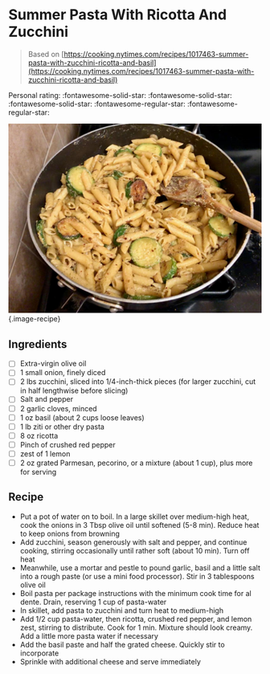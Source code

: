 # Summer Pasta With Ricotta And Zucchini

> Based on [https://cooking.nytimes.com/recipes/1017463-summer-pasta-with-zucchini-ricotta-and-basil](https://cooking.nytimes.com/recipes/1017463-summer-pasta-with-zucchini-ricotta-and-basil)

<!-- {cts} rating=3; (User can specify rating on scale of 1-5) -->

Personal rating: :fontawesome-solid-star: :fontawesome-solid-star: :fontawesome-solid-star: :fontawesome-regular-star: :fontawesome-regular-star:

<!-- {cte} -->

<!-- {cts} name_image=summer_pasta_with_ricotta_and_zucchini.jpeg; (User can specify image name) -->

![summer_pasta_with_ricotta_and_zucchini.jpeg](./summer_pasta_with_ricotta_and_zucchini.jpeg){.image-recipe}

<!-- {cte} -->

## Ingredients

- [ ] Extra-virgin olive oil
- [ ] 1 small onion, finely diced
- [ ] 2 lbs zucchini, sliced into 1/4-inch-thick pieces (for larger zucchini, cut in half lengthwise before slicing)
- [ ] Salt and pepper
- [ ] 2 garlic cloves, minced
- [ ] 1 oz basil (about 2 cups loose leaves)
- [ ] 1 lb ziti or other dry pasta
- [ ] 8 oz ricotta
- [ ] Pinch of crushed red pepper
- [ ] zest of 1 lemon
- [ ] 2 oz grated Parmesan, pecorino, or a mixture (about 1 cup), plus more for serving

## Recipe

- Put a pot of water on to boil. In a large skillet over medium-high heat, cook the onions in 3 Tbsp olive oil until softened (5-8 min). Reduce heat to keep onions from browning
- Add zucchini, season generously with salt and pepper, and continue cooking, stirring occasionally until rather soft (about 10 min). Turn off heat
- Meanwhile, use a mortar and pestle to pound garlic, basil and a little salt into a rough paste (or use a mini food processor). Stir in 3 tablespoons olive oil
- Boil pasta per package instructions with the minimum cook time for al dente. Drain, reserving 1 cup of pasta-water
- In skillet, add pasta to zucchini and turn heat to medium-high
- Add 1/2 cup pasta-water, then ricotta, crushed red pepper, and lemon zest, stirring to distribute. Cook for 1 min. Mixture should look creamy. Add a little more pasta water if necessary
- Add the basil paste and half the grated cheese. Quickly stir to incorporate
- Sprinkle with additional cheese and serve immediately
